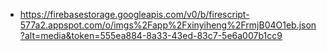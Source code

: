 - https://firebasestorage.googleapis.com/v0/b/firescript-577a2.appspot.com/o/imgs%2Fapp%2Fxinyiheng%2FrmjB04O1eb.json?alt=media&token=555ea884-8a33-43ed-83c7-5e6a007b1cc9
